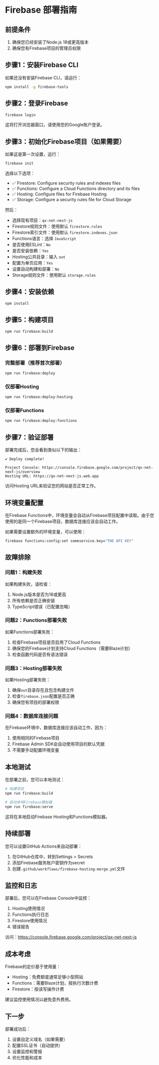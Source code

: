 # Firebase 部署指南

## 前提条件

1. 确保您已经安装了Node.js 18或更高版本
2. 确保您有Firebase项目的管理员权限

## 步骤1：安装Firebase CLI

如果还没有安装Firebase CLI，请运行：

```bash
npm install -g firebase-tools
```

## 步骤2：登录Firebase

```bash
firebase login
```

这将打开浏览器窗口，请使用您的Google账户登录。

## 步骤3：初始化Firebase项目（如果需要）

如果这是第一次设置，运行：

```bash
firebase init
```

选择以下选项：
- ✅ Firestore: Configure security rules and indexes files
- ✅ Functions: Configure a Cloud Functions directory and its files
- ✅ Hosting: Configure files for Firebase Hosting
- ✅ Storage: Configure a security rules file for Cloud Storage

然后：
- 选择现有项目：`qx-net-next-js`
- Firestore规则文件：使用默认 `firestore.rules`
- Firestore索引文件：使用默认 `firestore.indexes.json`
- Functions语言：选择 `JavaScript`
- 是否使用ESLint：`No`
- 是否安装依赖：`Yes`
- Hosting公共目录：输入 `out`
- 配置为单页应用：`Yes`
- 设置自动构建和部署：`No`
- Storage规则文件：使用默认 `storage.rules`

## 步骤4：安装依赖

```bash
npm install
```

## 步骤5：构建项目

```bash
npm run firebase:build
```

## 步骤6：部署到Firebase

### 完整部署（推荐首次部署）

```bash
npm run firebase:deploy
```

### 仅部署Hosting

```bash
npm run firebase:deploy:hosting
```

### 仅部署Functions

```bash
npm run firebase:deploy:functions
```

## 步骤7：验证部署

部署完成后，您会看到类似以下的输出：

```
✔ Deploy complete!

Project Console: https://console.firebase.google.com/project/qx-net-next-js/overview
Hosting URL: https://qx-net-next-js.web.app
```

访问Hosting URL来验证您的网站是否正常工作。

## 环境变量配置

在Firebase Functions中，环境变量会自动从Firebase项目配置中读取。由于您使用的是同一个Firebase项目，数据库连接应该会自动工作。

如果需要设置额外的环境变量，可以使用：

```bash
firebase functions:config:set someservice.key="THE API KEY"
```

## 故障排除

### 问题1：构建失败

如果构建失败，请检查：
1. Node.js版本是否为18或更高
2. 所有依赖是否正确安装
3. TypeScript错误（已配置忽略）

### 问题2：Functions部署失败

如果Functions部署失败：
1. 检查Firebase项目是否启用了Cloud Functions
2. 确保您的Firebase计划支持Cloud Functions（需要Blaze计划）
3. 检查函数代码是否有语法错误

### 问题3：Hosting部署失败

如果Hosting部署失败：
1. 确保`out`目录存在且包含构建文件
2. 检查`firebase.json`配置是否正确
3. 确保您有项目的部署权限

### 问题4：数据库连接问题

在Firebase环境中，数据库连接应该自动工作，因为：
1. 使用相同的Firebase项目
2. Firebase Admin SDK会自动使用项目的默认凭据
3. 不需要手动配置环境变量

## 本地测试

在部署之前，您可以本地测试：

```bash
# 构建项目
npm run firebase:build

# 启动本地Firebase模拟器
npm run firebase:serve
```

这将在本地启动Firebase Hosting和Functions模拟器。

## 持续部署

您可以设置GitHub Actions来自动部署：

1. 在GitHub仓库中，转到Settings > Secrets
2. 添加Firebase服务账户密钥作为secret
3. 创建`.github/workflows/firebase-hosting-merge.yml`文件

## 监控和日志

部署后，您可以在Firebase Console中监控：
1. Hosting使用情况
2. Functions执行日志
3. Firestore使用情况
4. 错误报告

访问：https://console.firebase.google.com/project/qx-net-next-js

## 成本考虑

Firebase的定价基于使用量：
- Hosting：免费额度通常足够小型网站
- Functions：需要Blaze计划，按执行次数计费
- Firestore：按读写操作计费

建议监控使用情况以避免意外费用。

## 下一步

部署成功后：
1. 设置自定义域名（如果需要）
2. 配置SSL证书（自动提供）
3. 设置监控和警报
4. 优化性能和成本 